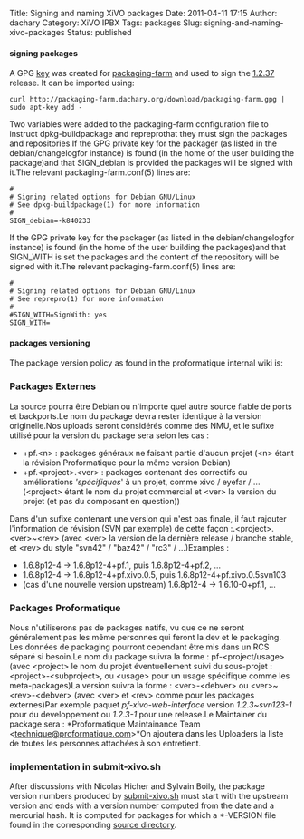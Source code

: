 Title: Signing and naming XiVO packages
Date: 2011-04-11 17:15
Author: dachary
Category: XiVO IPBX
Tags: packages
Slug: signing-and-naming-xivo-packages
Status: published

#### signing packages

A GPG
[key](http://packaging-farm.dachary.org/download/packaging-farm.gpg) was
created for [packaging-farm](http://packaging-farm.dachary.org) and used
to sign the [1.2.37](http://packaging-farm.dachary.org/downloads/)
release. It can be imported using:

~~~
curl http://packaging-farm.dachary.org/download/packaging-farm.gpg | sudo apt-key add -
~~~


Two variables were added to the packaging-farm configuration file to
instruct dpkg-buildpackage and repreprothat they must sign the packages
and repositories.If the GPG private key for the packager (as listed in
the debian/changelogfor instance) is found (in the home of the user
building the package)and that SIGN\_debian is provided the packages will
be signed with it.The relevant packaging-farm.conf(5) lines are:

~~~
#
# Signing related options for Debian GNU/Linux
# See dpkg-buildpackage(1) for more information
#
SIGN_debian=-k840233
~~~


If the GPG private key for the packager (as listed in the
debian/changelogfor instance) is found (in the home of the user building
the packages)and that SIGN\_WITH is set the packages and the content of
the repository will be signed with it.The relevant
packaging-farm.conf(5) lines are:

~~~
#
# Signing related options for Debian GNU/Linux
# See reprepro(1) for more information
#
#SIGN_WITH=SignWith: yes
SIGN_WITH=
~~~


#### packages versioning

The package version policy as found in the proformatique internal wiki
is:

### Packages Externes

La source pourra être Debian ou n'importe quel autre source fiable de
ports et backports.Le nom du package devra rester identique à la version
originelle.Nos uploads seront considérés comme des NMU, et le sufixe
utilisé pour la version du package sera selon les cas :

-   +pf.&lt;n&gt; : packages généraux ne faisant partie d'aucun projet
    (&lt;n&gt; étant la révision Proformatique pour la même
    version Debian)
-   +pf.&lt;project&gt;.&lt;ver&gt; : packages contenant des correctifs
    ou améliorations *'spécifiques*' à un projet, comme xivo / eyefar
    / ... (&lt;project&gt; étant le nom du projet commercial et
    &lt;ver&gt; la version du projet (et pas du composant en question))

Dans d'un sufixe contenant une version qui n'est pas finale, il faut
rajouter l'information de révision (SVN par exemple) de cette façon
:.&lt;project&gt;.&lt;ver&gt;\~&lt;rev&gt; (avec &lt;ver&gt; la version
de la dernière release / branche stable, et &lt;rev&gt; du style "svn42"
/ "baz42" / "rc3" / ...)Examples :

-   1.6.8p12-4 -&gt; 1.6.8p12-4+pf.1, puis 1.6.8p12-4+pf.2, ...
-   1.6.8p12-4 -&gt; 1.6.8p12-4+pf.xivo.0.5, puis
    1.6.8p12-4+pf.xivo.0.5<a></a>svn103
-   (cas d'une nouvelle version upstream) 1.6.8p12-4 -&gt;
    1.6.10-0+pf.1, ...

### Packages Proformatique

Nous n'utiliserons pas de packages natifs, vu que ce ne seront
généralement pas les même personnes qui feront la dev et le packaging.
Les données de packaging pourront cependant être mis dans un RCS séparé
si besoin.Le nom du package suivra la forme : pf-&lt;project/usage&gt;
(avec &lt;project&gt; le nom du projet éventuellement suivi du
sous-projet : &lt;project&gt;-&lt;subproject&gt;, ou &lt;usage&gt; pour
un usage spécifique comme les meta-packages)La version suivra la forme :
&lt;ver&gt;-&lt;debver&gt; ou &lt;ver&gt;\~&lt;rev&gt;-&lt;debver&gt;
(avec &lt;ver&gt; et &lt;rev&gt; comme pour les packages externes)Par
exemple paquet *pf-xivo-web-interface* version *1.2.3\~svn123-1* pour du
developpement ou *1.2.3-1* pour une release.Le Maintainer du package
sera : *Proformatique Maintainance Team
&lt;technique@proformatique.com&gt;*On ajoutera dans les Uploaders la
liste de toutes les personnes attachées à son entretient.

### implementation in submit-xivo.sh

After discussions with Nicolas Hicher and Sylvain Boily, the package
version numbers produced by
[submit-xivo.sh](http://packaging-farm.dachary.org/packaging-farm/packaging-farm/submit/submit-xivo.sh)
must start with the upstream version and ends with a version number
computed from the date and a mercurial hash. It is computed for packages
for which a \*-VERSION file found in the corresponding [source
directory](http://git.xivo.fr/xivo-skaro.git/).

</p>

